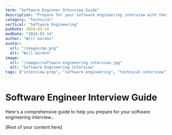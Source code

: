 ```yaml
---
term: "Software Engineer Interview Guide"
description: "Prepare for your software engineering interview with these common questions and expert answers"
category: "Technical"
vertical: "Software Engineering"
pubDate: 2024-03-14
modDate: "2024-03-14"
author: "Will Gordon"
avatar: 
  url: "/images/me.png"
  alt: "Will Gordon"
image:
  url: "/images/software-engineering-interview.jpg"
  alt: "Software Engineering Interview"
tags: ["interview-prep", "software-engineering", "technical-interview"]
---
```


# Software Engineer Interview Guide

Here's a comprehensive guide to help you prepare for your software engineering interview...

[Rest of your content here] 